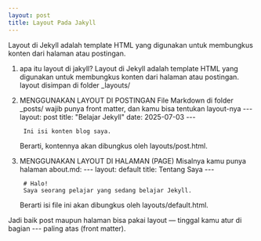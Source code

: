 ```yaml
---
layout: post
title: Layout Pada Jakyll
---
```


Layout di Jekyll adalah template HTML yang digunakan untuk membungkus konten dari halaman atau postingan.

1. apa itu layout di jakyll?
    Layout di Jekyll adalah template HTML yang digunakan untuk membungkus konten dari halaman atau postingan.
    layout disimpan di folder _layouts/

2. MENGGUNAKAN LAYOUT DI POSTINGAN
    File Markdown di folder _posts/ wajib punya front matter, dan kamu bisa tentukan layout-nya
        ---
        layout: post
        title: "Belajar Jekyll"
        date: 2025-07-03
        ---

        Ini isi konten blog saya.
    Berarti, kontennya akan dibungkus oleh layouts/post.html.

3. MENGGUNAKAN LAYOUT DI HALAMAN (PAGE)
    Misalnya kamu punya halaman about.md:
        ---
        layout: default
        title: Tentang Saya
        ---

        # Halo!
        Saya seorang pelajar yang sedang belajar Jekyll.
    Berarti isi file ini akan dibungkus oleh layouts/default.html.

Jadi baik post maupun halaman bisa pakai layout — tinggal kamu atur di bagian --- paling atas (front matter).



